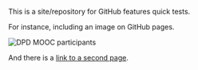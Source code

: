 This is a site/repository for GitHub features quick tests.

For instance, including an image on GitHub pages.

![DPD MOOC participants]({{site.url}}/test_repository/dpd_2020.png)

And there is a [link to a second page](second.md).
